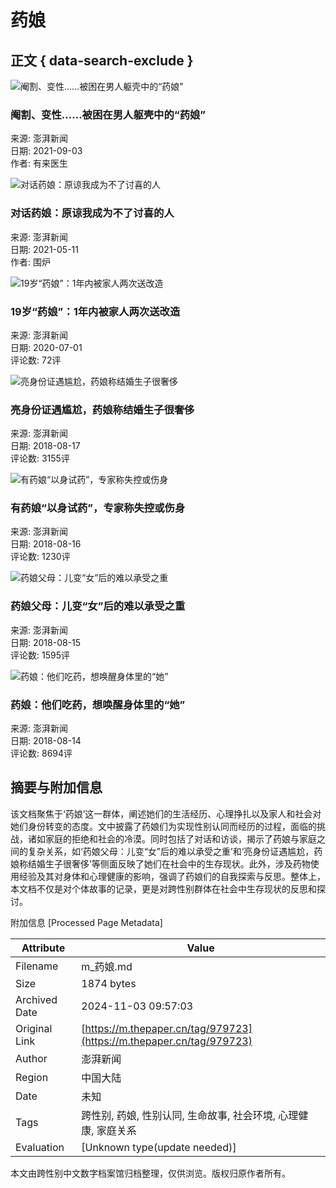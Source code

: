 # 药娘

## 正文 { data-search-exclude }


![阉割、变性……被困在男人躯壳中的“药娘”](https://imagepphcloud.thepaper.cn/pph/image/151/876/494.jpg?x-oss-process=image/resize,w_332)

### 阉割、变性……被困在男人躯壳中的“药娘”
来源: 澎湃新闻  
日期: 2021-09-03  
作者: 有来医生

![对话药娘：原谅我成为不了讨喜的人](https://imagepphcloud.thepaper.cn/pph/image/131/25/265.jpg?x-oss-process=image/resize,w_332)

### 对话药娘：原谅我成为不了讨喜的人
来源: 澎湃新闻  
日期: 2021-05-11  
作者: 围炉

![19岁“药娘”：1年内被家人两次送改造](https://imagecloud.thepaper.cn/thepaper/image/74/910/542.png?x-oss-process=image/resize,w_332)

### 19岁“药娘”：1年内被家人两次送改造
来源: 澎湃新闻  
日期: 2020-07-01  
评论数: 72评

![亮身份证遇尴尬，药娘称结婚生子很奢侈](https://image.thepaper.cn/image/9/639/291.jpg?x-oss-process=image/resize,w_332)

### 亮身份证遇尴尬，药娘称结婚生子很奢侈
来源: 澎湃新闻  
日期: 2018-08-17  
评论数: 3155评

![有药娘“以身试药”，专家称失控或伤身](https://image.thepaper.cn/image/9/638/963.jpg?x-oss-process=image/resize,w_332)

### 有药娘“以身试药”，专家称失控或伤身
来源: 澎湃新闻  
日期: 2018-08-16  
评论数: 1230评

![药娘父母：儿变“女”后的难以承受之重](https://image.thepaper.cn/image/9/600/755.jpg?x-oss-process=image/resize,w_332)

### 药娘父母：儿变“女”后的难以承受之重
来源: 澎湃新闻  
日期: 2018-08-15  
评论数: 1595评

![药娘：他们吃药，想唤醒身体里的“她”](https://image.thepaper.cn/image/9/577/428.jpg?x-oss-process=image/resize,w_332)

### 药娘：他们吃药，想唤醒身体里的“她”
来源: 澎湃新闻  
日期: 2018-08-14  
评论数: 8694评

## 摘要与附加信息

<!-- tcd_abstract -->
该文档聚焦于‘药娘’这一群体，阐述她们的生活经历、心理挣扎以及家人和社会对她们身份转变的态度。文中披露了药娘们为实现性别认同而经历的过程，面临的挑战，诸如家庭的拒绝和社会的冷漠。同时包括了对话和访谈，揭示了药娘与家庭之间的复杂关系，如‘药娘父母：儿变“女”后的难以承受之重’和‘亮身份证遇尴尬，药娘称结婚生子很奢侈’等侧面反映了她们在社会中的生存现状。此外，涉及药物使用经验及其对身体和心理健康的影响，强调了药娘们的自我探索与反思。整体上，本文档不仅是对个体故事的记录，更是对跨性别群体在社会中生存现状的反思和探讨。
<!-- tcd_abstract_end -->

附加信息 [Processed Page Metadata]

| Attribute       | Value                                  |
|-----------------|----------------------------------------|
| Filename        | m_药娘.md                             |
| Size            | 1874 bytes                           |
| Archived Date   | 2024-11-03 09:57:03                             |
| Original Link   | [https://m.thepaper.cn/tag/979723](https://m.thepaper.cn/tag/979723)                       |
| Author          | 澎湃新闻                               |
| Region          | 中国大陆                               |
| Date            | 未知                                 |
| Tags            | 跨性别, 药娘, 性别认同, 生命故事, 社会环境, 心理健康, 家庭关系                                 |
| Evaluation            | [Unknown type(update needed)]                                 |
<!-- tcd_table_end -->

本文由跨性别中文数字档案馆归档整理，仅供浏览。版权归原作者所有。
